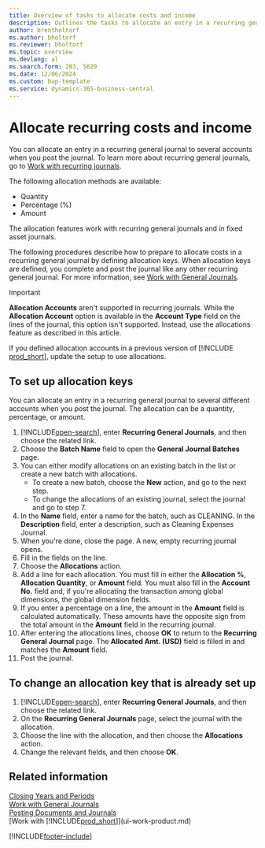 ```yaml
---
title: Overview of tasks to allocate costs and income
description: Outlines the tasks to allocate an entry in a recurring general journal to several different accounts when you post the journal.
author: brentholtorf
ms.author: bholtorf
ms.reviewer: bholtorf
ms.topic: overview
ms.devlang: al
ms.search.form: 283, 5629
ms.date: 12/06/2024
ms.custom: bap-template
ms.service: dynamics-365-business-central
---
```


# Allocate recurring costs and income

You can allocate an entry in a recurring general journal to several accounts when you post the journal. To learn more about recurring general journals, go to [Work with recurring journals](ui-work-general-journals.md#work-with-recurring-journals).

The following allocation methods are available:

* Quantity
* Percentage (%)
* Amount

The allocation features work with recurring general journals and in fixed asset journals.
<!--You can also distribute the cost or revenue of a line to an intercompany partner when you post a sales or purchase document. When you post the document, a line will be posted in your general journal, and a corresponding line will be created in the intercompany outbox.-->

The following procedures describe how to prepare to allocate costs in a recurring general journal by defining allocation keys. When allocation keys are defined, you complete and post the journal like any other recurring general journal. For more information, see [Work with General Journals](ui-work-general-journals.md).

> [!IMPORTANT]  
> **Allocation Accounts** aren't supported in recurring journals. While the **Allocation Account** option is available in the **Account Type** field on the lines of the journal, this option isn't supported. Instead, use the allocations feature as described in this article.
>
> If you defined allocation accounts in a previous version of [!INCLUDE [prod_short](includes/prod_short.md)], update the setup to use allocations.

## To set up allocation keys

You can allocate an entry in a recurring general journal to several different accounts when you post the journal. The allocation can be a quantity, percentage, or amount.  

1. [!INCLUDE[open-search](includes/open-search.md)], enter **Recurring General Journals**, and then choose the related link.
2. Choose the **Batch Name** field to open the **General Journal Batches** page.
3. You can either modify allocations on an existing batch in the list or create a new batch with allocations.
   * To create a new batch, choose the **New** action, and go to the next step.
   * To change the allocations of an existing journal, select the journal and go to step 7.    
4. In the **Name** field, enter a name for the batch, such as CLEANING. In the **Description** field, enter a description, such as Cleaning Expenses Journal.
5. When you're done, close the page. A new, empty recurring journal opens.
6. Fill in the fields on the line.
7. Choose the **Allocations** action.
8. Add a line for each allocation. You must fill in either the **Allocation %**, **Allocation Quantity**, or **Amount** field. You must also fill in the **Account No.** field and, if you're allocating the transaction among global dimensions, the global dimension fields.
9. If you enter a percentage on a line, the amount in the **Amount** field is calculated automatically. These amounts have the opposite sign from the total amount in the **Amount** field in the recurring journal.
10. After entering the allocations lines, choose **OK** to return to the **Recurring General Journal** page. The **Allocated Amt. (USD)** field is filled in and matches the **Amount** field.
11. Post the journal.

## To change an allocation key that is already set up

1. [!INCLUDE[open-search](includes/open-search.md)], enter **Recurring General Journals**, and then choose the related link.
2. On the **Recurring General Journals** page, select the journal with the allocation.
3. Choose the line with the allocation, and then choose the **Allocations** action.
4. Change the relevant fields, and then choose **OK**.

## Related information

[Closing Years and Periods](year-close-years-periods.md)    
[Work with General Journals](ui-work-general-journals.md)    
[Posting Documents and Journals](ui-post-documents-journals.md)    
[Work with [!INCLUDE[prod_short](includes/prod_short.md)]](ui-work-product.md)  


[!INCLUDE[footer-include](includes/footer-banner.md)]
